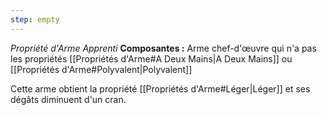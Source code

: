 ```yaml
---
step: empty
---
```

_Propriété d'Arme Apprenti_
__Composantes :__ Arme chef-d'œuvre qui n'a pas les propriétés [[Propriétés d'Arme#A Deux Mains|A Deux Mains]] ou [[Propriétés d'Arme#Polyvalent|Polyvalent]]

Cette arme obtient la propriété [[Propriétés d'Arme#Léger|Léger]] et ses dégâts diminuent d'un cran.
